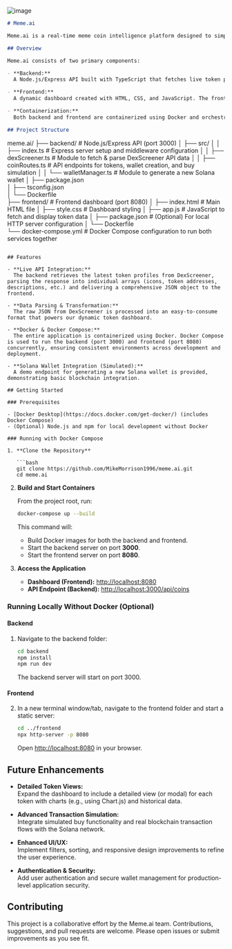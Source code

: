 ![image](https://github.com/user-attachments/assets/3ec5faa4-40ab-42e9-a148-b6eae1c44a3a)

```markdown
# Meme.ai

Meme.ai is a real-time meme coin intelligence platform designed to simplify crypto data analysis for meme coin investors. This project demonstrates our ability to integrate live API data, containerize our full-stack application using Docker, and build a collaborative development environment.

## Overview

Meme.ai consists of two primary components:

- **Backend:**  
  A Node.js/Express API built with TypeScript that fetches live token profile data from the [DexScreener API](https://docs.dexscreener.com/api/reference). The backend parses the raw API response into structured arrays for easy frontend consumption and provides additional endpoints for wallet creation and simulated transactions.

- **Frontend:**  
  A dynamic dashboard created with HTML, CSS, and JavaScript. The frontend fetches data from the backend and displays token cards complete with icons, descriptions, and links to DexScreener.

- **Containerization:**  
  Both backend and frontend are containerized using Docker and orchestrated with Docker Compose, ensuring a consistent development and deployment environment.

## Project Structure

```
meme.ai/
├── backend/                 # Node.js/Express API (port 3000)
│   ├── src/
│   │   ├── index.ts         # Express server setup and middleware configuration
│   │   ├── dexScreener.ts   # Module to fetch & parse DexScreener API data
│   │   ├── coinRoutes.ts    # API endpoints for tokens, wallet creation, and buy simulation
│   │   └── walletManager.ts # Module to generate a new Solana wallet
│   ├── package.json         
│   ├── tsconfig.json        
│   └── Dockerfile           
├── frontend/                # Frontend dashboard (port 8080)
│   ├── index.html           # Main HTML file
│   ├── style.css            # Dashboard styling
│   ├── app.js               # JavaScript to fetch and display token data
│   ├── package.json         # (Optional) For local HTTP server configuration
│   └── Dockerfile           
└── docker-compose.yml       # Docker Compose configuration to run both services together
```

## Features

- **Live API Integration:**  
  The backend retrieves the latest token profiles from DexScreener, parsing the response into individual arrays (icons, token addresses, descriptions, etc.) and delivering a comprehensive JSON object to the frontend.

- **Data Parsing & Transformation:**  
  The raw JSON from DexScreener is processed into an easy-to-consume format that powers our dynamic token dashboard.

- **Docker & Docker Compose:**  
  The entire application is containerized using Docker. Docker Compose is used to run the backend (port 3000) and frontend (port 8080) concurrently, ensuring consistent environments across development and deployment.

- **Solana Wallet Integration (Simulated):**  
  A demo endpoint for generating a new Solana wallet is provided, demonstrating basic blockchain integration.

## Getting Started

### Prerequisites

- [Docker Desktop](https://docs.docker.com/get-docker/) (includes Docker Compose)
- (Optional) Node.js and npm for local development without Docker

### Running with Docker Compose

1. **Clone the Repository**

   ```bash
   git clone https://github.com/MikeMorrison1996/meme.ai.git
   cd meme.ai
   ```

2. **Build and Start Containers**

   From the project root, run:

   ```bash
   docker-compose up --build
   ```

   This command will:
    - Build Docker images for both the backend and frontend.
    - Start the backend server on port **3000**.
    - Start the frontend server on port **8080**.

3. **Access the Application**

    - **Dashboard (Frontend):** [http://localhost:8080](http://localhost:8080)
    - **API Endpoint (Backend):** [http://localhost:3000/api/coins](http://localhost:3000/api/coins)

### Running Locally Without Docker (Optional)

#### Backend

1. Navigate to the backend folder:

   ```bash
   cd backend
   npm install
   npm run dev
   ```

   The backend server will start on port 3000.

#### Frontend

2. In a new terminal window/tab, navigate to the frontend folder and start a static server:

   ```bash
   cd ../frontend
   npx http-server -p 8080
   ```

   Open [http://localhost:8080](http://localhost:8080) in your browser.

## Future Enhancements

- **Detailed Token Views:**  
  Expand the dashboard to include a detailed view (or modal) for each token with charts (e.g., using Chart.js) and historical data.

- **Advanced Transaction Simulation:**  
  Integrate simulated buy functionality and real blockchain transaction flows with the Solana network.

- **Enhanced UI/UX:**  
  Implement filters, sorting, and responsive design improvements to refine the user experience.

- **Authentication & Security:**  
  Add user authentication and secure wallet management for production-level application security.

## Contributing

This project is a collaborative effort by the Meme.ai team. Contributions, suggestions, and pull requests are welcome. Please open issues or submit improvements as you see fit.

